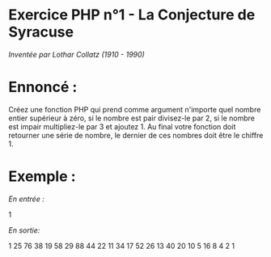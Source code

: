 # Exercice PHP n°1 - La Conjecture de Syracuse


_Inventée par Lothar Collatz (1910 - 1990)_


# Ennoncé :
Créez une fonction PHP qui prend comme argument n'importe quel nombre entier supérieur à zéro, si le nombre est pair divisez-le par 2, si le nombre est impair multipliez-le par 3 et ajoutez 1. Au final votre fonction doit retourner une série de nombre, le dernier de ces nombres doit être le chiffre 1.

# Exemple :

_En entrée :_

1
 


_En sortie:_

1
25 76 38 19 58 29 88 44 22 11 34 17 52 26 13 40 20 10 5 16 8 4 2 1
